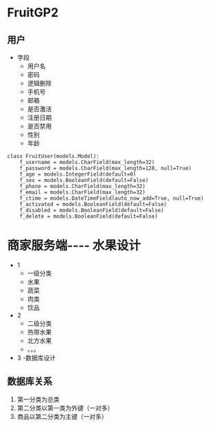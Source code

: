 # FruitGP2

## 用户
- 字段
    - 用户名
    - 密码
    - 逻辑删除
    - 手机号
    - 邮箱
    - 是否激活
    - 注册日期
    - 是否禁用
    - 性别
    - 年龄

```
class FruitUser(models.Model):
    f_username = models.CharField(max_length=32)
    f_password = models.CharField(max_length=128, null=True)
    f_age = models.IntegerField(default=0)
    f_sex = models.BooleanField(default=False)
    f_phone = models.CharField(max_length=32)
    f_email = models.CharField(max_length=32)
    f_ctime = models.DateTimeField(auto_now_add=True, null=True)
    f_activated = models.BooleanField(default=False)
    f_disabled = models.BooleanField(default=False)
    f_delete = models.BooleanField(default=False)
```
# 商家服务端---- 水果设计
- 1
    - 一级分类
    - 水果
    - 蔬菜
    - 肉类
    - 饮品
- 2
    - 二级分类
    - 热带水果
    - 北方水果
    - 。。。
- 3
    -数据库设计
## 数据库关系
1. 第一分类为总类
2. 第二分类以第一类为外键（一对多）
3. 商品以第二分类为主键（一对多）



